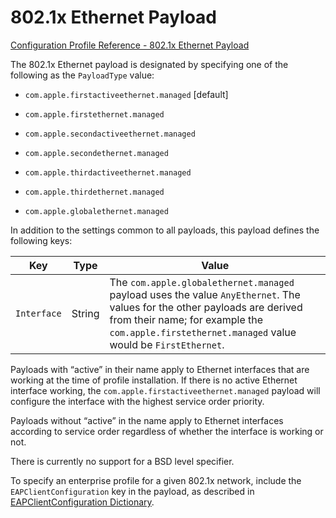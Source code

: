# 802.1x Ethernet Payload  

 [Configuration Profile Reference - 802.1x Ethernet Payload](https://developer.apple.com/library/content/featuredarticles/iPhoneConfigurationProfileRef/Introduction/Introduction.html#//apple_ref/doc/uid/TP40010206-CH1-SW425)  

The 802.1x Ethernet payload is designated by specifying one of the following as the `PayloadType` value:  


* `com.apple.firstactiveethernet.managed` [default]  

* `com.apple.firstethernet.managed`  

* `com.apple.secondactiveethernet.managed`  

* `com.apple.secondethernet.managed`  

* `com.apple.thirdactiveethernet.managed`  

* `com.apple.thirdethernet.managed`  

* `com.apple.globalethernet.managed`  
  

In addition to the settings common to all payloads, this payload defines the following keys:   

|Key|Type|Value|
|-|-|-|
|`Interface`|String|The `com.apple.globalethernet.managed` payload uses the value `AnyEthernet`. The values for the other payloads are derived from their name; for example the `com.apple.firstethernet.managed` value would be `FirstEthernet`.|
  

Payloads with “active” in their name apply to Ethernet interfaces that are working at the time of profile installation. If there is no active Ethernet interface working, the `com.apple.firstactiveethernet.managed` payload will configure the interface with the highest service order priority.  

Payloads without “active” in the name apply to Ethernet interfaces according to service order regardless of whether the interface is working or not.  

There is currently no support for a BSD level specifier.  

To specify an enterprise profile for a given 802.1x network, include the `EAPClientConfiguration` key in the payload, as described in [EAPClientConfiguration Dictionary](https://developer.apple.com/library/content/featuredarticles/iPhoneConfigurationProfileRef/Introduction/Introduction.html#//apple_ref/doc/uid/TP40010206-CH1-SW31).  
